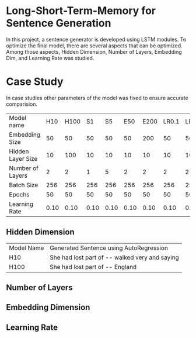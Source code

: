 # Long-Short-Term-Memory for Sentence Generation

In this project, a sentence generator is developed using LSTM modules. To optimize the final model, there are several aspects that can be optimized. Among those aspects, Hidden Dimension, Number of Layers, Embedding Dim, and Learning Rate was studied.

# Case Study
In case studies other parameters of the model was fixed to ensure accurate comparision.

<table>
  <tr>
    <td> Model name </td>
    <td> H10 </td>
    <td> H100 </td>
    <td> S1</td>
    <td> S5 </td>
    <td> E50 </td>
    <td> E200 </td>
    <td> LR0.1 </td>
    <td> LR0.01 </td>
  </tr>
  <tr>
    <td> Embedding Size </td>
    <td> 50 </td>
    <td> 50 </td>
    <td> 50</td>
    <td> 50 </td>
    <td> 50 </td>
    <td> 200 </td>
    <td> 50 </td>
    <td> 50 </td>
  </tr>
  <tr>
    <td> Hidden Layer Size </td>
    <td> 10 </td>
    <td> 100 </td>
    <td> 10</td>
    <td> 10 </td>
    <td> 10 </td>
    <td> 10 </td>
    <td> 10 </td>
    <td> 10 </td>
  </tr>
  <tr>
    <td> Number of Layers </td>
    <td> 2 </td>
    <td> 2 </td>
    <td> 1</td>
    <td> 5 </td>
    <td> 2 </td>
    <td> 2 </td>
    <td> 2 </td>
    <td> 2 </td>
  </tr>
  <tr>
    <td> Batch Size </td>
    <td> 256 </td>
    <td> 256 </td>
    <td> 256</td>
    <td> 256 </td>
    <td> 256 </td>
    <td> 256 </td>
    <td> 256 </td>
    <td> 256 </td>
  </tr>
   <tr>
    <td> Epochs </td>
    <td> 50 </td>
    <td> 50 </td>
    <td> 50</td>
    <td> 50 </td>
    <td> 50 </td>
    <td> 50 </td>
    <td> 50 </td>
    <td> 50 </td>
  </tr>
  <tr>
    <td> Learning Rate </td>
    <td> 0.10 </td>
    <td> 0.10 </td>
    <td> 0.10 </td>
    <td> 0.10 </td>
    <td> 0.10 </td>
    <td> 0.10 </td>
    <td> 0.10 </td>
    <td> 0.01 </td>
  </tr>
</table>

## Hidden Dimension
<table>
  <tr>
    <td> Model Name </td>
    <td> Generated Sentence using AutoRegression </td>
  </tr>
  <tr>
    <td> H10 </td>
    <td> She had lost part of -- walked very and saying</td>
  </tr>
  <tr>
    <td> H100 </td>
    <td> She had lost part of -- England</td>
  </tr>
</table>

## Number of Layers

## Embedding Dimension

## Learning Rate
